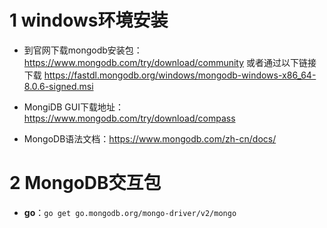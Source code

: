 # 1 windows环境安装
- 到官网下载mongodb安装包：https://www.mongodb.com/try/download/community
或者通过以下链接下载
https://fastdl.mongodb.org/windows/mongodb-windows-x86_64-8.0.6-signed.msi

- MongiDB GUI下载地址：https://www.mongodb.com/try/download/compass

- MongoDB语法文档：https://www.mongodb.com/zh-cn/docs/

# 2 MongoDB交互包
- **go**：`go get go.mongodb.org/mongo-driver/v2/mongo`
